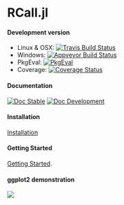 # RCall.jl

<!-- #### Most recent release
* [![RCall](http://pkg.julialang.org/badges/RCall_1.0.svg)](http://pkg.julialang.org/?pkg=RCall&ver=1.0)
 -->

#### Development version
* Linux & OSX: [![Travis Build Status](https://travis-ci.org/JuliaInterop/RCall.jl.svg?branch=master)](https://travis-ci.org/JuliaInterop/RCall.jl)
* Windows: [![Appveyor Build Status](https://ci.appveyor.com/api/projects/status/y3kxma63apcig150/branch/master?svg=true)](https://ci.appveyor.com/project/simonbyrne/rcall-jl)
* PkgEval: [![PkgEval][pkgeval-img]][pkgeval-url]
* Coverage: [![Coverage Status](https://coveralls.io/repos/github/JuliaInterop/RCall.jl/badge.svg?branch=master)](https://coveralls.io/github/JuliaInterop/RCall.jl?branch=master)

[pkgeval-img]: https://juliaci.github.io/NanosoldierReports/pkgeval_badges/R/RCall.named.svg
[pkgeval-url]: https://juliaci.github.io/NanosoldierReports/pkgeval_badges/R/RCall.html


#### Documentation

[![Doc Stable](https://img.shields.io/badge/docs-stable-blue.svg)](http://juliainterop.github.io/RCall.jl/stable)
[![Doc Development](https://img.shields.io/badge/docs-dev-blue.svg)](http://juliainterop.github.io/RCall.jl/dev)
 
#### Installation

[Installation](http://juliainterop.github.io/RCall.jl/stable/installation)

#### Getting Started

[Getting Started](http://juliainterop.github.io/RCall.jl/stable/gettingstarted).

#### ggplot2 demonstration

![](ggplot.png)
